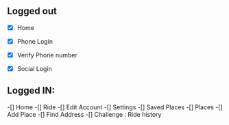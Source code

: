 
## Logged out

-[x] Home
-[x] Phone Login
-[x] Verify Phone number
-[x] Social Login


## Logged IN:

-[] Home
-[] Ride
-[] Edit Account
-[] Settings
-[] Saved Places
-[] Places
-[] Add Place
-[] Find Address
-[] Challenge : Ride history
